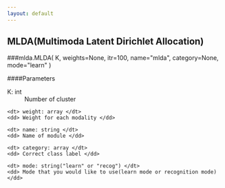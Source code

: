 ```yaml
---
layout: default
---
```

## MLDA(Multimoda Latent Dirichlet Allocation)

###mlda.MLDA( K, weights=None, itr=100, name="mlda", category=None, mode="learn" )

####Parameters

<dl>
    <dt> K: int </dt>
    <dd> Number of cluster </dd>
    
    <dt> weight: array </dt>
    <dd> Weight for each modality </dd>
    
    <dt> name: string </dt>
    <dd> Name of module </dd>
    
    <dt> category: array </dt>
    <dd> Correct class label </dd>
    
    <dt> mode: string("learn" or "recog") </dt>
    <dd> Mode that you would like to use(learn mode or recognition mode)</dd>
</dl>

